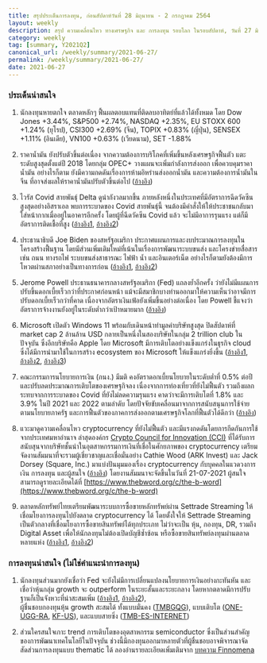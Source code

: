 ```yaml
---
title: สรุปประเด็นการลงทุน, ก่อนสัปดาห์วันที่ 28 มิถุนายน - 2 กรกฎาคม 2564
layout: weekly
description: สรุป ความเคลื่อนไหว ทางเศรษฐกิจ และ การลงทุน รอบโลก ในรอบสัปดาห์, วันที่ 27 มิถุนายน 2564
category: weekly
tag: [summary, Y2021Q2]
canonical_url: /weekly/summary/2021-06-27/
permalink: /weekly/summary/2021-06-27/
date: 2021-06-27
---
```


### ประเด็นน่าสนใจ

1. นักลงทุนหายตกใจ ตลาดหลักๆ ฟื้นผลตอบแทนที่ติดลบอาทิตย์ที่แล้วได้ทั้งหมด โดย Dow Jones +3.44%, S&P500 +2.74%, NASDAQ +2.35%, EU STOXX 600 +1.24% (ยุโรป), CSI300 +2.69% (จีน), TOPIX +0.83% (ญี่ปุ่น), SENSEX +1.11% (อินเดีย), VN100 +0.63% (เวียดนาม), SET -1.88%

2. ราคาน้ำมัน ยังปรับตัวขึ้นต่อเนื่อง จากความต้องการบริโภคที่เพิ่มขึ้นหลังเศรษฐกิจฟื้นตัว แตะระดับสูงสุดตั้งแต่ปี 2018 โดยกลุ่ม OPEC+ วางแผนจะเพิ่มกำลังการส่งออก เพื่อควบคุมราคาน้ำมัน อย่างไรก็ตาม ยังมีความกดดันเรื่องการห้ามอิหร่านส่งออกน้ำมัน และความต้องการน้ำมันในจีน ที่อาจส่งผลให้ราคาน้ำมันปรับตัวขึ้นต่อไป ([อ้างอิง](https://l.facebook.com/l.php?u=https%3A%2F%2Fwww.investing.com%2Fnews%2Fcommodities-news%2Foil-jumps-again-testing-consumers-patience-saudi-minister-mutters-inflation-2542907%3Ffbclid%3DIwAR2sqTi8GB_Xseyui8fsv8f-aYzhhfmxH81LXRbNXTbZMd-c6OBPxIYg-9Q&h=AT3hIn_rsCQYXW4h0x9WP62McOZKpccSPuV9V9TD5F48HgaRingXSokCH6U70Okcpk5XR7XHvl4rNTabOQwqtgQde5JVvKTDmxFd27BK2P98Wbt1Q9Cflzu-IQ&__tn__=%2CmH-R&c[0]=AT1xwE8RbdmsKhMdX_LBTnZiYb3591w-spf6AjOtfWfapCEMtIqIg6B5cw4WWQoGfuBKSV2MKuB-vGIoU90fAd7nJT0wqkJgKGL0WoS_RJwFD4uy5QHL2mrWRcm9EIHYpWeUWLGeskua3cquyQrpvb0l_is)) 

3. ไวรัส Covid สายพันธุ์ Delta ดูน่ากังวลมากขึ้น ภายหลังหนึ่งในประเทศที่มีอัตราการฉีดวัคซีนสูงสุดอย่างอิสราเอล พบการระบาดของ Covid สายพันธุ์นี้ จนต้องมีคำสั่งให้ให้ประชาชนกลับมาใส่หน้ากากเมื่ออยู่ในอาคารอีกครั้ง โดยผู้ที่ฉีดวัคซีน Covid แล้ว จะไม่มีอาการรุนแรง แต่ก็มีอัตราการติดเชื้อที่สูง ([อ้างอิง1](https://www.businessinsider.com/israel-50-of-delta-variant-cases-vaccinated-severe-2021-6), [อ้างอิง2](https://www.timesofisrael.com/virus-czar-says-indoor-mask-rule-could-be-back-friday-as-daily-cases-top-200/)) 

4. ประธานาธิบดี Joe Biden ของสหรัฐอเมริกา ประกาศแผนการและงบประมาณการลงทุนในโครงสร้างฟื้นฐาน โดยมีส่วนเพิ่มเติมใหม่ที่เน้นในเรื่องการพัฒนาระบบขนส่ง และโครงข่ายสื่อสาร เช่น ถนน ทางรถไฟ ระบบขนส่งสาธารณะ ไฟฟ้า น้ำ และอินเตอร์เน็ต อย่างไรก็ตามยังต้องมีการโหวตผ่านสภาอย่างเป็นทางการก่อน ([อ้างอิง1](https://www.usatoday.com/story/news/politics/2021/06/24/biden-senators-agree-1-2-trillion-infrastructure-deal/5333841001/), [อ้างอิง2](https://www.npr.org/2021/06/24/1009923468/heres-whats-included-in-the-infrastructure-deal-that-biden-struck-with-senators)) 

5. Jerome Powell ประธานธนาคารกลางสหรัฐอเมริกา (Fed) แถลงย้ำอีกครั้ง ว่ายังไม่มีแผนการปรับขึ้นดอกเบี้ยเร็วกว่าที่ประกาศก่อนหน้า แม้จะมีสมาชิกบางท่านออกมาให้ความเห็นว่าอาจมีการปรับดอกเบี้ยเร็วกว่าที่คาด เนื่องจากอัตราเงินเฟ้อยังเพิ่มขึ้นอย่างต่อเนื่อง โดย Powell ชี้แจงว่าอัตราการจ้างงานยังอยู่ในระดับต่ำกว่าเป้าหมายมาก ([อ้างอิง](https://www.cnbctv18.com/world/fed-will-not-raise-rates-on-inflation-fears-alone-jerome-powell-9751621.htm)) 

6. Microsoft เปิดตัว Windows 11 พร้อมกับเดินหน้าทำมูลค่าบริษัทสูงสุด ปิดสัปดาห์ที่ market cap 2 ล้านล้าน USD กลายเป็นหนึ่งในสองบริษัทในกลุ่ม 2 trillion club ในปัจจุบัน ซึ่งอีกบริษัทคือ Apple โดย Microsoft มีการเติบโตอย่างแข็งแกร่งในธุรกิจ cloud ซึ่งได้มีการนำมาใช้ในการสร้าง ecosystem ของ Microsoft ให้แข็งแกร่งยิ่งขึ้น ([อ้างอิง1](https://www.theverge.com/2021/6/24/22546791/microsoft-windows-11-announcement-features-updates), [อ้างอิง2](https://www.theverge.com/2021/6/24/22549559/microsoft-2-two-trillion-dollar-market-cap-close), [อ้างอิง3](https://www.aljazeera.com/economy/2021/6/23/microsoft-joins-apple-in-the-2-trillion-club-briefly)) 

7. คณะกรรมการนโยบายการเงิน (กนง.) มีมติ คงอัตราดอกเบี้ยนโยบายในระดับต่ำที่ 0.5% ต่อปี และปรับลดประมาณการเติบโตของเศรษฐกิจลง เนื่องจากการท่องเที่ยวที่ยังไม่ฟื้นตัว รวมถึงผลกระทบจากการระบาดของ Covid ที่ยังไม่ลดความรุนแรง คาดว่าจะมีการเติบโตที่ 1.8% และ 3.9% ในปี 2021 และ 2022 ตามลำดับ โดยปัจจัยขับเคลื่อนมาจากการสนับสนุนการใช้จ่ายตามนโยบายภาครัฐ และการฟื้นตัวของภาคการส่งออกตามเศรษฐกิจโลกที่ฟื้นตัวได้ดีกว่า ([อ้างอิง](https://www.bangkokbiznews.com/news/detail/944993)) 

8. แวะมาดูความเคลื่อนไหว cryptocurrency ที่ยังไม่ฟื้นตัว และมีแรงกดดันโดยการกีดกันการใช้จากประเทศมหาอำนาจ ล่าสุดองค์กร [Crypto Council for Innovation (CCI)](https://cryptoforinnovation.org/) ที่ได้รับการสนับสุนจากบริษัทชั้นนำในอุตสาหกรรมการเงินที่เชื่อในศักยภาพของ cryptocurrency เตรียมจัดงานสัมมนาที่จะรวมผู้เชี่ยวชาญและเชื่อมั่นอย่าง Cathie Wood (ARK Invest) และ Jack Dorsey (Square, Inc.) มาแบ่งปันมุมมองเรื่อง cryptocurrency กับบุคคลในแวดวงการเงิน การลงทุน และผู้สนใจ ([อ้างอิง](https://www.businesswire.com/news/home/20210624005334/en/The-Crypto-Council-for-Innovation-Cathie-Wood-and-Jack-Dorsey-To-Host-%E2%80%9CThe-%E2%82%BF-Word-How-Institutions-Can-Embrace-Bitcoin%E2%80%9D)) โดยงานสัมมนาจะจัดขึ้นในวันที่ 21-07-2021 ผู้สนใจสามารถดูรายละเอียดได้ที่ [https://www.thebword.org/c/the-b-word](https://www.thebword.org/c/the-b-word) 

9. ตลาดหลักทรัพย์ไทยเตรียมพัฒนาระบบการซื้อขายหลักทรัพย์ผ่าน Settrade Streaming ให้เชื่อมโยงการลงทุนไปยังตลาด cryptocurrency ได้ โดยตั้งใจให้ Settrade Streaming เป็นตัวกลางที่เชื่อมโยงการซื้อขายสินทรัพย์ได้ทุกประเภท ไม่ว่าจะเป็น หุ้น, กองทุน, DR, รวมถึง Digital Asset เพื่อให้นักลงทุนไม่ต้องเปิดบัญชีซ้ำซ้อน หรือซื้อขายสินทรัพย์ลงทุนผ่านตลาดหลายแห่ง ([อ้างอิง1](https://techsauce.co/news/set-develop-settrade-streaming-cryptocurrency), [อ้างอิง2](https://siamblockchain.com/2021/06/25/settrade-will-launch-trading-bitcoin-soon/)) 



### การลงทุนน่าสนใจ (ไม่ใช่คำแนะนำการลงทุน)

1. นักลงทุนส่วนมากยังเชื่อว่า Fed จะยังไม่มีการเปลี่ยนแปลงนโยบายการเงินอย่างกะทันหัน และเชื่อว่าหุ้นกลุ่ม growth จะ outperform ในระยะสั้นและระยะกลาง โดยหากตลาดมีการปรับฐานก็เป็นจังหวะที่น่าสะสมเพิ่ม ([อ้างอิง1](https://www.finnomena.com/taspong/news-update-22-06-2021/),  [อ้างอิง2](https://www.cnbc.com/2021/06/21/a-10percent-to-15percent-correction-could-be-a-significant-opportunity-invesco-.html)), <br>
ผู้ชื่นชอบกองทุนหุ้น growth สะสมได้ ทั้งแบบมั่นคง ([TMBGQG](https://www.finnomena.com/fund/TMBGQG)), แบบเติบโต ([ONE-UGG-RA](https://www.finnomena.com/fund/ONE-UGG-RA), [KF-US](https://www.finnomena.com/fund/KF-US)), และแบบสายซิ่ง ([TMB-ES-INTERNET](https://www.finnomena.com/fund/TMB-ES-INTERNET))

2. ส่วนใครสนใจเกาะ trend การเติบโตของอุตสาหกรรม semiconductor ซึ่งเป็นส่วนสำคัญของการพัฒนาเทคโนโลยีในปัจจุบัน ช่วงนี้มีกองทุนออกมาหลายตัวที่ผู้ชื่นชอบอาจพิจารณาจัดสัดส่วนการลงทุนแบบ thematic ได้ ลองอ่านรายละเอียดเพิ่มเติมจาก [บทความ Finnomena](https://www.finnomena.com/mrserotonin/scbsemi-we-evosemi-lhsemicon/) 
